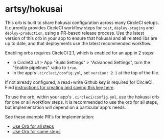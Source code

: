 # artsy/hokusai

This orb is built to share hokusai configuration across many CircleCI setups. It currently provides CircleCI workflow steps for `test`, `deploy-staging` and `deploy-production`, using a PR-based release process. Use the latest version of this orb in your app to ensure that hokusai and all related libs are up to date, and that deployments use the latest recommended workflow.

Enabling orbs requires CircleCI 2.1, which is enabled for an app in 2 steps: 
- In CircleCI UI > App "Build Settings" > "Advanced Settings", turn the "Enable pipelines" radio to `true`.
- In the app's `.circleci/config.yml`, set `version: 2.1` at the top of the file. 

If not already configured, a read+write Github key is required for CircleCI. Find [instructions for creating and saving this key here](https://github.com/artsy/README/blob/master/playbooks/deployments.md#recommendations).

To use the orb, within your app's `.circleci/config.yml`, use the hokusai orb for one or all workflow steps. It is recommended to use the orb for all steps, but implementation will depend on a particular app's needs.

See these example PR's for implementation:
- [Use Orb for all steps](https://github.com/artsy/metaphysics/pull/1713/files)
- [Use Orb for some steps](https://github.com/artsy/positron/pull/2014/files )
